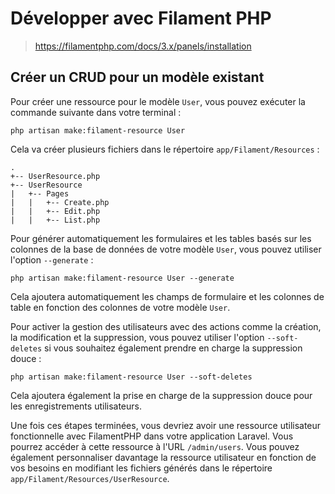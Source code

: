 # Développer avec Filament PHP

> https://filamentphp.com/docs/3.x/panels/installation

## Créer un CRUD pour un modèle existant

Pour créer une ressource pour le modèle `User`, vous pouvez exécuter la commande suivante dans votre terminal :

```
php artisan make:filament-resource User
```

Cela va créer plusieurs fichiers dans le répertoire `app/Filament/Resources` :

```
.
+-- UserResource.php
+-- UserResource
|   +-- Pages
|   |   +-- Create.php
|   |   +-- Edit.php
|   |   +-- List.php
```

Pour générer automatiquement les formulaires et les tables basés sur les colonnes de la base de données de votre modèle `User`, vous pouvez utiliser l'option `--generate` :

```
php artisan make:filament-resource User --generate
```

Cela ajoutera automatiquement les champs de formulaire et les colonnes de table en fonction des colonnes de votre modèle `User`.

Pour activer la gestion des utilisateurs avec des actions comme la création, la modification et la suppression, vous pouvez utiliser l'option `--soft-deletes` si vous souhaitez également prendre en charge la suppression douce :

```
php artisan make:filament-resource User --soft-deletes
```

Cela ajoutera également la prise en charge de la suppression douce pour les enregistrements utilisateurs.

Une fois ces étapes terminées, vous devriez avoir une ressource utilisateur fonctionnelle avec FilamentPHP dans votre application Laravel. Vous pourrez accéder à cette ressource à l'URL `/admin/users`. Vous pouvez également personnaliser davantage la ressource utilisateur en fonction de vos besoins en modifiant les fichiers générés dans le répertoire `app/Filament/Resources/UserResource`.